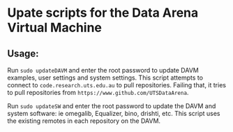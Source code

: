 # Upate scripts for the Data Arena Virtual Machine

## Usage:

Run `sudo updateDAVM` and enter the root password to update DAVM examples, user settings and system settings. This script attempts to connect to `code.research.uts.edu.au` to pull repositories. Failing that, it tries to pull repositories from `https://www.github.com/UTSDataArena`.

Run `sudo updateSW` and enter the root password to update the DAVM and system software: ie omegalib, Equalizer, bino, drishti, etc. This script uses the existing remotes in each repository on the DAVM.
